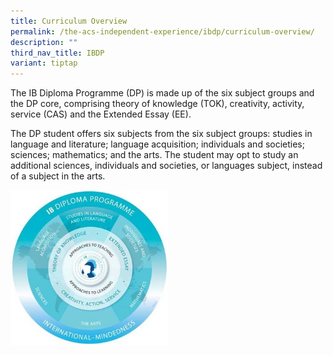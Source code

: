 ```yaml
---
title: Curriculum Overview
permalink: /the-acs-independent-experience/ibdp/curriculum-overview/
description: ""
third_nav_title: IBDP
variant: tiptap
---
```

<p>The IB Diploma Programme (DP) is made up of the six subject groups and
the DP core, comprising theory of knowledge (TOK), creativity, activity,
service (CAS) and the Extended Essay (EE).&nbsp;</p>
<p>The DP student offers six subjects from the six subject groups: studies
in language and literature; language acquisition; individuals and societies;
sciences; mathematics; and the arts. The student may opt to study an additional
sciences, individuals and societies, or languages subject, instead of a
subject in the arts.</p>
<p></p>
<div class="isomer-image-wrapper">
<img style="width: 50%;" height="auto" width="100%" alt="" src="/images/IBDP/Picture1.jpg">
</div>
<p></p>